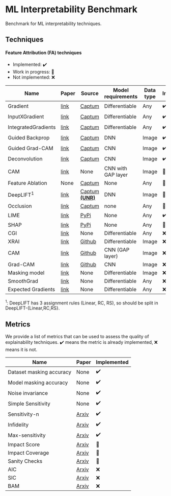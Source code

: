 # ML Interpretability Benchmark
Benchmark for ML interpretability techniques.

## Techniques

#### Feature Attribution (FA) techniques
- Implemented: :heavy_check_mark:
- Work in progress: :construction:
- Not implemented: :x:

| Name | Paper | Source | Model requirements | Data type | Implemented |
| ---- | ----- | ------ | ------------------ | --------- | ----------- |
| Gradient | [link](https://arxiv.org/abs/1312.6034) | [Captum](https://captum.ai/api/saliency.html) | Differentiable | Any | :heavy_check_mark: |
| InputXGradient | [link](https://arxiv.org/abs/1611.07270) | [Captum](https://captum.ai/api/input_x_gradient.html) | Differentiable | Any | :heavy_check_mark: |
| IntegratedGradients | [link](http://arxiv.org/abs/1703.01365) | [Captum](https://captum.ai/api/integrated_gradients.html) | Differentiable | Any | :heavy_check_mark: |
| Guided Backprop | [link](https://arxiv.org/abs/1412.6806) | [Captum](https://captum.ai/api/guided_backprop.html) | DNN | Image | :heavy_check_mark: |
| Guided Grad-CAM | [link](https://arxiv.org/abs/1610.02391) | [Captum](https://captum.ai/api/guided_grad_cam.html) | CNN | Image | :heavy_check_mark: |
| Deconvolution | [link](https://arxiv.org/abs/1311.2901) | [Captum](https://captum.ai/api/deconvolution.html) | CNN | Image | :heavy_check_mark: |
| CAM | [link](https://arxiv.org/abs/1512.04150) | None | CNN with GAP layer | Image | :construction: |
| Feature Ablation | None | [Captum](https://captum.ai/api/feature_ablation.html) | None | Any | :construction: |
| DeepLIFT<sup>1</sup> | [link](https://arxiv.org/abs/1704.02685) | [Captum **(UNR)**](https://captum.ai/api/deep_lift.html) | DNN | Image | :construction: |
| Occlusion | [link](https://arxiv.org/abs/1311.2901) | [Captum](https://captum.ai/api/occlusion.html) | none | Any | :construction: |
| LIME | [link](https://www.kdd.org/kdd2016/papers/files/rfp0573-ribeiroA.pdf) | [PyPi](https://pypi.org/project/lime/) | None | Any | :heavy_check_mark: |
| SHAP | [link](https://arxiv.org/abs/1705.07874) | [PyPi](https://pypi.org/project/shap/) | None | Any | :construction: |
| CGI | [link](https://arxiv.org/abs/1905.12152) | None | Differentiable | Any | :x: |
| XRAI | [link](https://arxiv.org/abs/1906.02825) | [Github](https://github.com/PAIR-code/saliency) | Differentiable | Image | :x: |
| CAM | [link](http://cnnlocalization.csail.mit.edu/Zhou_Learning_Deep_Features_CVPR_2016_paper.pdf) | [Github](https://github.com/zhoubolei/CAM) | CNN (GAP layer) | Image | :x: |
| Grad-CAM | [link](https://arxiv.org/abs/1610.02391) | [Github](https://github.com/ramprs/grad-cam/) | CNN | Image | :x: |
| Masking model | [link](https://arxiv.org/abs/1705.07857) | None | Differentiable | Image | :x: |
| SmoothGrad | [link](https://arxiv.org/abs/1706.03825) | None | Differentiable | Any | :x: |
| Expected Gradients | [link](https://arxiv.org/abs/1906.10670) | None | Differentiable | Any | :x: |

<sup>1</sup>: DeepLIFT has 3 assignment rules (Linear, RC, RS), so should be split in DeepLIFT-{Linear,RC,RS}.

## Metrics
We provide a list of metrics that can be used to assess the quality of explainability techniques.
:heavy_check_mark: means the metric is already implemented, :x: means it is not.

| Name | Paper | Implemented |
| ---- | ----- | ----------- |
| Dataset masking accuracy | None | :heavy_check_mark: |
| Model masking accuracy | None | :heavy_check_mark: |
| Noise invariance | None | :heavy_check_mark: |
| Simple Sensitivity | None | :heavy_check_mark: |
| Sensitivity-n | [Arxiv](https://arxiv.org/abs/1711.06104) | :heavy_check_mark: |
| Infidelity | [Arxiv](https://arxiv.org/abs/1901.09392) | :heavy_check_mark: |
| Max-sensitivity | [Arxiv](https://arxiv.org/abs/1901.09392) | :heavy_check_mark: |
| Impact Score | [Arxiv](https://arxiv.org/abs/1910.07387) | :construction: |
| Impact Coverage | [Arxiv](https://arxiv.org/abs/1910.07387) | :construction: |
| Sanity Checks | [Arxiv](https://arxiv.org/abs/1810.03292) | :construction: |
| AIC | [Arxiv](https://arxiv.org/abs/1906.02825) | :x: |
| SIC | [Arxiv](https://arxiv.org/abs/1906.02825) | :x: |
| BAM | [Arxiv](https://arxiv.org/abs/1907.09701) | :x: |





